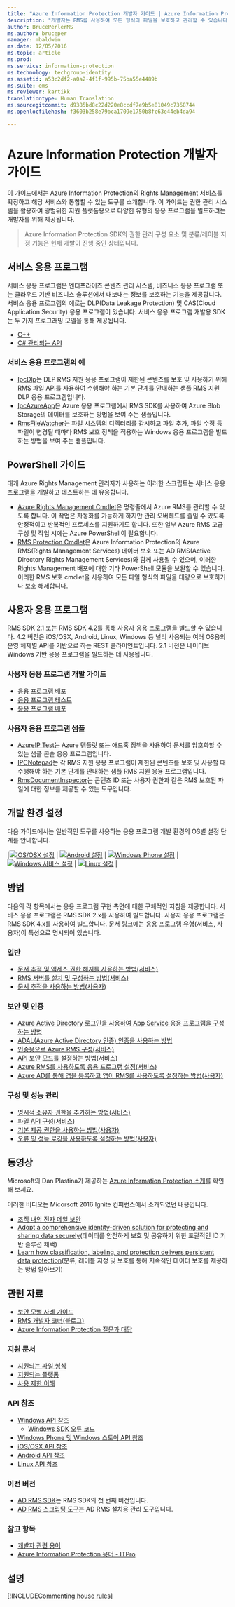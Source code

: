 ```yaml
---
title: "Azure Information Protection 개발자 가이드 | Azure Information Protection"
description: "개발자는 RMS를 사용하여 모든 형식의 파일을 보호하고 관리할 수 있습니다."
author: BrucePerlerMS
ms.author: bruceper
manager: mbaldwin
ms.date: 12/05/2016
ms.topic: article
ms.prod: 
ms.service: information-protection
ms.technology: techgroup-identity
ms.assetid: a53c2df2-a0a2-4f1f-995b-75ba55e4489b
ms.suite: ems
ms.reviewer: kartikk
translationtype: Human Translation
ms.sourcegitcommit: d9385bd8c22d220e8ccdf7e9b5e81049c7368744
ms.openlocfilehash: f3603b258e79bca1709e1750b8fc63e44eb4da94

---
```


# <a name="azure-information-protection-developers-guide"></a>Azure Information Protection 개발자 가이드

이 가이드에서는 Azure Information Protection의 Rights Management 서비스를 확장하고 해당 서비스와 통합할 수 있는 도구를 소개합니다. 이 가이드는 권한 관리 시스템을 활용하여 광범위한 지원 플랫폼용으로 다양한 유형의 응용 프로그램을 빌드하려는 개발자를 위해 제공됩니다.

>Azure Information Protection SDK의 권한 관리 구성 요소 및 분류/레이블 지정 기능은 현재 개발이 진행 중인 상태입니다.

## <a name="service-applications"></a>서비스 응용 프로그램
서비스 응용 프로그램은 엔터프라이즈 콘텐츠 관리 시스템, 비즈니스 응용 프로그램 또는 클라우드 기반 비즈니스 솔루션에서 내보내는 정보를 보호하는 기능을 제공합니다. 서비스 응용 프로그램의 예로는 DLP(Data Leakage Protection) 및 CAS(Cloud Application Security) 응용 프로그램이 있습니다. 서비스 응용 프로그램 개발용 SDK는 두 가지 프로그래밍 모델을 통해 제공됩니다.

- [C++](https://www.microsoft.com/en-us/download/details.aspx?id=38397)
- [C# 관리되는 API](https://github.com/Azure-Samples/Azure-Information-Protection-Samples/tree/master/IpcManagedAPI)


### <a name="examples-of-service-applications"></a>서비스 응용 프로그램의 예
- [IpcDlp](https://github.com/Azure-Samples/active-directory-dotnet-rms)는 DLP RMS 지원 응용 프로그램이 제한된 콘텐츠를 보호 및 사용하기 위해 RMS 파일 API를 사용하여 수행해야 하는 기본 단계를 안내하는 샘플 RMS 지원 DLP 응용 프로그램입니다.
- [IpcAzureApp](https://github.com/Azure-Samples/active-directory-dotnet-rms)은 Azure 응용 프로그램에서 RMS SDK를 사용하여 Azure Blob Storage의 데이터를 보호하는 방법을 보여 주는 샘플입니다.
- [RmsFileWatcher](https://github.com/Azure-Samples/active-directory-dotnet-rms)는 파일 시스템의 디렉터리를 감시하고 파일 추가, 파일 수정 등 파일이 변경될 때마다 RMS 보호 정책을 적용하는 Windows 응용 프로그램을 빌드하는 방법을 보여 주는 샘플입니다.

## <a name="powershell-guides"></a>PowerShell 가이드
대개 Azure Rights Management 관리자가 사용하는 이러한 스크립트는 서비스 응용 프로그램을 개발하고 테스트하는 데 유용합니다.
- [Azure Rights Management Cmdlet](https://msdn.microsoft.com/library/azure/dn629398.aspx)은 명령줄에서 Azure RMS를 관리할 수 있도록 합니다. 이 작업은 자동화를 가능하게 하지만 관리 오버헤드를 줄일 수 있도록 안정적이고 반복적인 프로세스를 지원하기도 합니다. 또한 일부 Azure RMS 고급 구성 및 작업 시에는 Azure PowerShell이 필요합니다.
- [RMS Protection Cmdlet](https://msdn.microsoft.com/library/azure/mt433195.aspx)은 Azure Information Protection의 Azure RMS(Rights Management Services) 데이터 보호 또는 AD RMS(Active Directory Rights Management Services)와 함께 사용될 수 있으며, 이러한 Rights Management 배포에 대한 기타 PowerShell 모듈을 보완할 수 있습니다. 이러한 RMS 보호 cmdlet을 사용하여 모든 파일 형식의 파일을 대량으로 보호하거나 보호 해제합니다.


## <a name="user-applications"></a>사용자 응용 프로그램
RMS SDK 2.1 또는 RMS SDK 4.2를 통해 사용자 응용 프로그램을 빌드할 수 있습니다.
4.2 버전은 iOS/OSX, Android, Linux, Windows 등 널리 사용되는 여러 OS용의 운영 체제별 API를 기반으로 하는 REST 클라이언트입니다. 2.1 버전은 네이티브 Windows 기반 응용 프로그램을 빌드하는 데 사용됩니다.

### <a name="user-application-development-guides"></a>사용자 응용 프로그램 개발 가이드
- [응용 프로그램 배포](developing-your-application.md)
- [응용 프로그램 테스트](how-to-set-up-your-test-environment.md)
- [응용 프로그램 배포](deploying-your-application.md)


### <a name="user-application-samples"></a>사용자 응용 프로그램 샘플
- [AzureIP Test](https://github.com/Azure-Samples/Azure-Information-Protection-Samples/tree/master/AzureIP_Test)는 Azure 템플릿 또는 애드혹 정책을 사용하여 문서를 암호화할 수 있는 샘플 콘솔 응용 프로그램입니다.
- [IPCNotepad](https://github.com/Azure-Samples/Azure-Information-Protection-Samples/tree/master/AzureIP_Test)는 각 RMS 지원 응용 프로그램이 제한된 콘텐츠를 보호 및 사용할 때 수행해야 하는 기본 단계를 안내하는 샘플 RMS 지원 응용 프로그램입니다.
- [RmsDocumentInspector](https://github.com/Azure-Samples/active-directory-dotnet-rms)는 콘텐츠 ID 또는 사용자 권한과 같은 RMS 보호된 파일에 대한 정보를 제공할 수 있는 도구입니다.

## <a name="development-environment-setup"></a>개발 환경 설정
다음 가이드에서는 일반적인 도구를 사용하는 응용 프로그램 개발 환경의 OS별 설정 단계를 안내합니다.

|[![iOS/OSX 설정](../media/develop/ios-icon.png)](ios-sdk.md) | [![Android 설정](../media/develop/android-icon.png)](android-sdk.md) | [![Windows Phone 설정](../media/develop/windows-phone-icon.png)](windows-phone-apps.md) | [![Windows 서비스 설정](../media/develop/windows-icon.png)](install-the-rms-sdk.md) | [![Linux 설정](../media/develop/linux-icon.png)](linux-setup.md) |

## <a name="how-tos"></a>방법
다음의 각 항목에서는 응용 프로그램 구현 측면에 대한 구체적인 지침을 제공합니다. 서비스 응용 프로그램은 RMS SDK 2.x를 사용하여 빌드합니다. 사용자 응용 프로그램은 RMS SDK 4.x를 사용하여 빌드합니다. 문서 링크에는 응용 프로그램 유형(서비스, 사용자)이 특성으로 명시되어 있습니다.

### <a name="general"></a>일반
- [문서 추적 및 액세스 권한 해지를 사용하는 방법(서비스)](tracking-content.md)
- [RMS 서버를 설치 및 구성하는 방법(서비스)](how-to-install-and-configure-an-rms-server.md)
- [문서 추적을 사용하는 방법(사용자)](how-to-use-document-tracking.md)


### <a name="security-and-authentication"></a>보안 및 인증
- [Azure Active Directory 로그인을 사용하여 App Service 응용 프로그램을 구성하는 방법](https://docs.microsoft.com/en-us/azure/app-service-mobile/app-service-mobile-how-to-configure-active-directory-authentication)
- [ADAL(Azure Active Directory 인증) 인증을 사용하는 방법](how-to-use-adal-authentication.md)
- [인증용으로 Azure RMS 구성(서비스)](adal-auth.md)
- [API 보안 모드를 설정하는 방법(서비스)](setting-the-api-security-mode-api-mode.md)
- [Azure RMS를 사용하도록 응용 프로그램 설정(서비스)](how-to-use-file-api-with-aadrm-cloud.md)
- [Azure AD를 통해 앱을 등록하고 앱이 RMS를 사용하도록 설정하는 방법(사용자)](authentication-integration.md)

### <a name="configuration-and-performance-management"></a>구성 및 성능 관리
- [명시적 소유자 권한을 추가하는 방법(서비스)](add-explicit-owner-rights.md)
- [파일 API 구성(서비스)](file-api-configuration.md)
- [기본 제공 권한을 사용하는 방법(사용자)](built-in-rights-usage-restriction-reference.md)
- [오류 및 성능 로깅을 사용하도록 설정하는 방법(사용자)](enabling-logging.md)


## <a name="videos"></a>동영상
Microsoft의 Dan Plastina가 제공하는 [Azure Information Protection 소개](https://www.microsoft.com/en-us/cloud-platform/azure-information-protection)를 확인해 보세요.

이러한 비디오는 Micorsoft 2016 Ignite 컨퍼런스에서 소개되었던 내용입니다.

- [조직 내의 전자 메일 보안](https://myignite.microsoft.com/videos/2787)
- [Adopt a comprehensive identity-driven solution for protecting and sharing data securely](https://myignite.microsoft.com/videos/2784)(데이터를 안전하게 보호 및 공유하기 위한 포괄적인 ID 기반 솔루션 채택)
- [Learn how classification, labeling, and protection delivers persistent data protection](https://myignite.microsoft.com/videos/2786)(분류, 레이블 지정 및 보호를 통해 지속적인 데이터 보호를 제공하는 방법 알아보기)


## <a name="other-resources"></a>관련 자료
- [보안 모범 사례 가이드](security-guidelines.md)
- [RMS 개발자 코너(블로그)](https://blogs.msdn.microsoft.com/rms/)
- [Azure Information Protection 질문과 대답](https://docs.microsoft.com/en-us/information-protection/get-started/faqs)


### <a name="support-articles"></a>지원 문서
- [지원되는 파일 형식](supported-file-formats.md)
- [지원되는 플랫폼](supported-platforms.md)
- [사용 제한 이해](understanding-usage-restrictions.md)


### <a name="api-reference"></a>API 참조
- [Windows API 참조](https://msdn.microsoft.com/en-us/library/hh535292.aspx)
  - [Windows SDK 오류 코드](https://msdn.microsoft.com/library/hh535248.aspx)
- [Windows Phone 및 Windows 스토어 API 참조](https://msdn.microsoft.com/library/dn891914.aspx)
- [iOS/OSX API 참조](https://msdn.microsoft.com/en-us/library/dn758306.aspx)
- [Android API 참조](https://msdn.microsoft.com/en-us/library/dn758245.aspx)
- [Linux API 참조](http://azuread.github.io/rms-sdk-for-cpp/annotated.html)


### <a name="previous-versions"></a>이전 버전
- [AD RMS SDK](https://msdn.microsoft.com/en-us/library/cc530379.aspx)는 RMS SDK의 첫 번째 버전입니다.
- [AD RMS 스크립팅 도구](https://msdn.microsoft.com/en-us/library/bb968797.aspx)는 AD RMS 설치용 관리 도구입니다.

### <a name="see-also"></a>참고 항목
- [개발자 관련 용어](terms.md)
- [Azure Information Protection 용어 - ITPro](../get-started/terminology.md)

## <a name="comments"></a>설명

[!INCLUDE[Commenting house rules](../includes/houserules.md)]


<!--HONumber=Dec16_HO2-->



